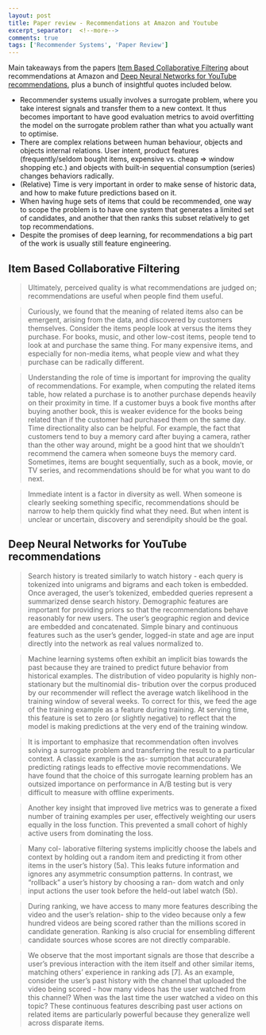 ```yaml
---
layout: post
title: Paper review - Recommendations at Amazon and Youtube
excerpt_separator:  <!--more-->
comments: true
tags: ['Recommender Systems', 'Paper Review']
---
```

Main takeaways from the papers [Item Based Collaborative Filtering](https://pdfs.semanticscholar.org/0f06/d328f6deb44e5e67408e0c16a8c7356330d1.pdf) about recommendations at Amazon and [Deep Neural Networks for YouTube recommendations](https://static.googleusercontent.com/media/research.google.com/en//pubs/archive/45530.pdf), plus a bunch of insightful quotes included below.

- Recommender systems usually involves a surrogate problem, where you take interest signals and transfer them to a new context. It thus becomes important to have good evaluation metrics to avoid overfitting the model on the surrogate problem rather than what you actually want to optimise.
- There are complex relations between human behaviour, objects and objects internal relations. User intent, product features (frequently/seldom bought items, expensive vs. cheap => window shopping etc.) and objects with built-in sequential consumption (series) changes behaviors radically.
- (Relative) Time is very important in order to make sense of historic data, and how to make future predictions based on it.
- When having huge sets of items that could be recommended, one way to scope the problem is to have one system that generates a limited set of candidates, and another that then ranks this subset relatively to get top recommendations.
- Despite the promises of deep learning, for recommendations a big part of the work is usually still feature engineering.

<!--more-->

## Item Based Collaborative Filtering
> Ultimately, perceived quality is what recommendations are judged on; recommendations are useful when people find them useful.

> Curiously, we found that the meaning of related items also can be emergent, arising from the data, and discovered by customers themselves. Consider the items people look at versus the items they purchase. For books, music, and other low-cost items, people tend to look at and purchase the same thing. For many expensive items, and especially for non-media items, what people view and what they purchase can be radically different.

> Understanding the role of time is important for improving the quality of recommendations. For example, when computing the related items table, how related a purchase is to another purchase depends heavily on their proximity in time. If a customer buys a book five months after buying another book, this is weaker evidence for the books being related than if the customer had purchased them on the same day. Time directionality also can be helpful. For example, the
fact that customers tend to buy a memory card after buying a camera, rather than the other way around, might be a good hint that we shouldn’t recommend the camera when someone buys
the memory card. Sometimes, items are bought sequentially, such as a book, movie, or TV series, and recommendations should be for what you want to do next.

> Immediate intent is a factor in diversity as well. When someone is clearly seeking something specific, recommendations should be narrow to help them quickly find what they need. But when intent is unclear or uncertain, discovery and serendipity should be the goal.

## Deep Neural Networks for YouTube recommendations
> Search history is treated similarly to watch history - each query is tokenized into unigrams and bigrams and each token is embedded. Once averaged, the user’s tokenized, embedded queries represent a summarized dense search history. Demographic features are important for providing priors so that the recommendations behave reasonably for new users. The user’s geographic region and device are embedded and concatenated. Simple binary and continuous features such as the user’s gender, logged-in state and age are input directly into the network as real values normalized to.

> Machine learning systems often exhibit an implicit bias towards the past because they are trained to predict future behavior from historical examples. The distribution of video popularity is highly non-stationary but the multinomial dis- tribution over the corpus produced by our recommender will reflect the average watch likelihood in the training window of several weeks. To correct for this, we feed the age of the training example as a feature during training. At serving time, this feature is set to zero (or slightly negative) to reflect that the model is making predictions at the very end of the training window.

> It is important to emphasize that recommendation often involves solving a surrogate problem and transferring the result to a particular context. A classic example is the as- sumption that accurately predicting ratings leads to effective movie recommendations. We have found that the choice of this surrogate learning problem has an outsized importance on performance in A/B testing but is very difficult to measure with offline experiments.

> Another key insight that improved live metrics was to generate a fixed number of training examples per user, effectively weighting our users equally in the loss function. This prevented a small cohort of highly active users from dominating the loss.

> Many col- laborative filtering systems implicitly choose the labels and context by holding out a random item and predicting it from other items in the user’s history (5a). This leaks future information and ignores any asymmetric consumption patterns. In contrast, we “rollback” a user’s history by choosing a ran- dom watch and only input actions the user took before the held-out label watch (5b).

> During ranking, we have access to many more features describing the video and the user’s relation- ship to the video because only a few hundred videos are being scored rather than the millions scored in candidate generation. Ranking is also crucial for ensembling different candidate sources whose scores are not directly comparable.

> We observe that the most important signals are those that describe a user’s previous interaction with the item itself and other similar items, matching others’ experience in ranking ads [7]. As an example, consider the user’s past history with the channel that uploaded the video being scored - how many videos has the user watched from this channel? When was the last time the user watched a video on this topic? These continuous features describing past user actions on related items are particularly powerful because they generalize well across disparate items.
